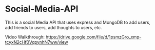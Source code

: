 # Social-Media-API

This is a social Media API that uses express and MongoDB to add users, add friends to users, add thoughts to users, etc. 

Video Walkthrough: https://drive.google.com/file/d/1psmzGro_xmp-tcyxN2cHf0VqpynhN7ww/view
